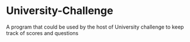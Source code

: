 # University-Challenge
A program that could be used by the host of University challenge to keep track of scores and questions
